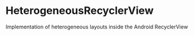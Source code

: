 # HeterogeneousRecyclerView
 Implementation of heterogeneous layouts inside the Android RecyclerView
